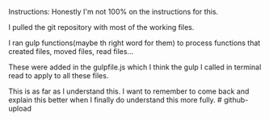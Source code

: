 Instructions: 
Honestly I'm not 100% on the instructions for this. 

I pulled the git repository with most of the working files. 

I ran gulp functions(maybe th right word for them) to process functions that created files, moved files, read files... 

These were added in the gulpfile.js which I think the gulp I called in terminal read to apply to all these files. 

This is as far as I understand this. I want to remember to come back and explain this better when I finally do understand this more fully. # github-upload
